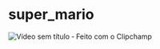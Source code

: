 # super_mario



![Vídeo sem título ‐ Feito com o Clipchamp](https://github.com/crysleiferreira/super_mario/assets/39660331/ed3ef660-cb93-4b71-8905-071af5956455)
